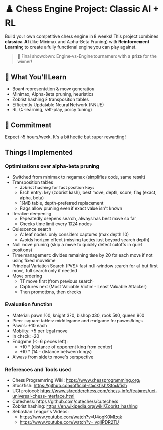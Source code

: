 # ♟️ Chess Engine Project: Classic AI + RL

Build your own competitive chess engine in 8 weeks! This project combines **classical AI** (like Minimax and Alpha-Beta Pruning) with **Reinforcement Learning** to create a fully functional engine you can play against.

> 🎯 Final showdown: Engine-vs-Engine tournament with a **prize** for the winner!

## 🚀 What You'll Learn
- Board representation & move generation
- Minimax, Alpha-Beta pruning, heuristics
- Zobrist hashing & transposition tables
- Efficiently Updatable Neural Network (NNUE)
- RL (Q-learning, self-play, policy tuning)

## 📅 Commitment
Expect ~5 hours/week. It's a bit hectic but super rewarding!

## Things I Implemented

### Optimisations over alpha-beta pruning
- Switched from minimax to negamax (simplifies code, same result)
- Transposition tables
    - Zobrist hashing for fast position keys
    - Each entry: key (zobrist hash), best move, depth, score, flag (exact, alpha, beta)
    - 16MB table, depth-preferred replacement
    - Flags allow pruning even if exact value isn't known
- Iterative deepening
    - Repeatedly deepens search, always has best move so far
    - Checks time limit every 1024 nodes
- Quiescence search
    - At leaf nodes, only considers captures (max depth 10)
    - Avoids horizon effect (missing tactics just beyond search depth)
- Null move pruning (skip a move to quickly detect cutoffs in quiet positions)
- Time management: divides remaining time by 20 for each move if not using fixed movetime
- Principal Variation Search (PVS): fast null-window search for all but first move, full search only if needed
- Move ordering
    - TT move first (from previous search)
    - Captures next (Most Valuable Victim - Least Valuable Attacker)
    - Then promotions, then checks

### Evaluation function
- Material: pawn 100, knight 320, bishop 330, rook 500, queen 900
- Piece-square tables: middlegame and endgame for pawns/kings
- Pawns: +10 each
- Mobility: +5 per legal move
- In check: -20
- Endgame (<=6 pieces left):
    - +10 * (distance of opponent king from center)
    - +10 * (14 - distance between kings)
- Always from side to move's perspective

### References and Tools used 
- Chess Programming Wiki: https://www.chessprogramming.org/
- Stockfish: https://github.com/official-stockfish/Stockfish
- UCI protocol: https://www.shredderchess.com/chess-info/features/uci-universal-chess-interface.html
- Cutechess: https://github.com/cutechess/cutechess
- Zobrist hashing: https://en.wikipedia.org/wiki/Zobrist_hashing
- Sebastian League's Videos:
    - https://www.youtube.com/watch?v=U4ogK0MIzqk
    - https://www.youtube.com/watch?v=_vqlIPDR2TU 
